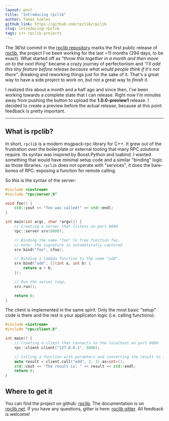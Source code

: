 ```yaml
---
layout: post
title: "Introducing rpclib"
author: Tamás Szelei
github_link: https://github.com/rpclib/rpclib
slug: introducing-rpclib
tags: c++ rpclib projects
---
```


The 361st commit in the [rpclib repository](https://github.com/rpclib/rpclib) marks the first public release of [rpclib](http://rpclib.net), the project I've been working for the last ~11 months (294 days, to be exact). What started off as *"throw this together in a month and then move on to the next thing"* became a crazy journey of perfectionism and *"I'll add this tiny feature before release because what would people think if it's not there"*. Breaking and reworking things just for the sake of it. That's a great way to have a side project to *work on*, but not a great way to *finish it*.

I realized this about a month and a half ago and since then, I've been working towards a complete
state that I can release. Right now I'm minutes away from pushing the button to upload the
**1.0.0-preview1** release. I decided to create a preview before the actual release, because at this point feedback is pretty important.

-----

## What is rpclib?

In short, `rpclib` is a modern msgpack-rpc library for C++. It grew out of the frustration over the
boilerplate or external tooling that many RPC solutions require. Its syntax was inspired by
Boost.Python and luabind. I wanted something that would have minimal setup code and a similar
"binding" logic as those libraries. `rpclib` does not operate with "services", it does the
bare-bones of RPC: exposing a function for remote calling.

So this is the syntax of the server:

```cpp
#include <iostream>
#include "rpc/server.h"

void foo() {
    std::cout << "foo was called!" << std::endl;
}

int main(int argc, char *argv[]) {
    // Creating a server that listens on port 8080
    rpc::server srv(8080);

    // Binding the name "foo" to free function foo.
    // note: the signature is automatically captured
    srv.bind("foo", &foo);

    // Binding a lambda function to the name "add".
    srv.bind("add", [](int a, int b) {
        return a + b;
    });

    // Run the server loop.
    srv.run();

    return 0;
}
```

The client is implemented in the same spirit. Only the most basic "setup" code is there and the
rest is your applicaton logic (i.e. calling functions):

```cpp
#include <iostream>
#include "rpc/client.h"

int main() {
    // Creating a client that connects to the localhost on port 8080
    rpc::client client("127.0.0.1", 8080);

    // Calling a function with paramters and converting the result to int
    auto result = client.call("add", 2, 3).as<int>();
    std::cout << "The result is: " << result << std::endl;
    return 0;
}
```

## Where to get it

You can find the project on github: [rpclib](https://github.com/rpclib/rpclib). The documentation
is on [rpclib.net](http://rpclib.net). If you have any questions, gitter is here: [rpclib gitter](https://gitter.im/rpclib/Lobby). All feedback is welcome!
